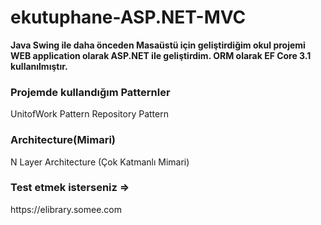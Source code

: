 # ekutuphane-ASP.NET-MVC
<b>Java Swing ile daha önceden Masaüstü için geliştirdiğim okul projemi WEB application olarak ASP.NET ile geliştirdim.
 ORM olarak EF Core 3.1 kullanılmıştır. </b>
<h3>Projemde kullandığım Patternler</h3>
UnitofWork Pattern
Repository Pattern
<h3>Architecture(Mimari)</h3>
N Layer Architecture (Çok Katmanlı Mimari)

<h3>Test etmek isterseniz =></h3> https://elibrary.somee.com


